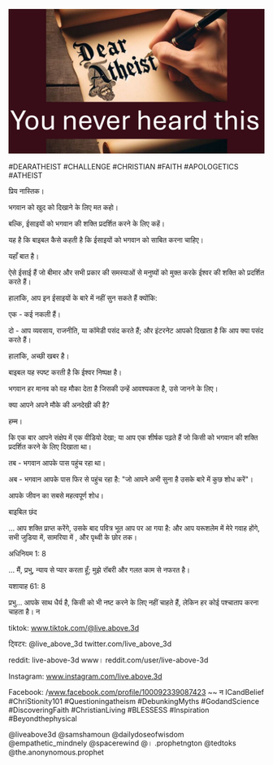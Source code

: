 ![Video cover image](../cover.jpg "cover photo")

#DEARATHEIST #CHALLENGE #CHRISTIAN #FAITH #APOLOGETICS #ATHEIST

प्रिय नास्तिक।

भगवान को खुद को दिखाने के लिए मत कहो।

बल्कि, ईसाइयों को भगवान की शक्ति प्रदर्शित करने के लिए कहें।

यह है कि बाइबल कैसे कहती है कि ईसाइयों को भगवान को साबित करना चाहिए।

यहाँ बात है।

ऐसे ईसाई हैं जो बीमार और सभी प्रकार की समस्याओं से मनुष्यों को मुक्त करके ईश्वर की शक्ति को प्रदर्शित करते हैं।

हालांकि, आप इन ईसाइयों के बारे में नहीं सुन सकते हैं क्योंकि:

एक - कई नकली हैं।

दो - आप व्यवसाय, राजनीति, या कॉमेडी पसंद करते हैं; और इंटरनेट आपको दिखाता है कि आप क्या पसंद करते हैं।

हालांकि, अच्छी खबर है।

बाइबल यह स्पष्ट करती है कि ईश्वर निष्पक्ष है।

भगवान हर मानव को वह मौका देता है जिसकी उन्हें आवश्यकता है, उसे जानने के लिए।

क्या आपने अपने मौके की अनदेखी की है?

हम्म।

कि एक बार आपने संक्षेप में एक वीडियो देखा; या आप एक शीर्षक पढ़ते हैं जो किसी को भगवान की शक्ति प्रदर्शित करने के लिए दिखाता था।

तब - भगवान आपके पास पहुंच रहा था।

अब - भगवान आपके पास फिर से पहुंच रहा है: "जो आपने अभी सुना है उसके बारे में कुछ शोध करें"।

आपके जीवन का सबसे महत्वपूर्ण शोध।

बाइबिल छंद

... आप शक्ति प्राप्त करेंगे, उसके बाद पवित्र भूत आप पर आ गया है: और आप यरूशलेम में मेरे गवाह होंगे, सभी जुडिया में, सामरिया में , और पृथ्वी के छोर तक।

अधिनियम 1: 8

… मैं, प्रभु, न्याय से प्यार करता हूँ; मुझे रॉबरी और गलत काम से नफरत है।

यशायाह 61: 8

प्रभु… आपके साथ धैर्य है, किसी को भी नष्ट करने के लिए नहीं चाहते हैं, लेकिन हर कोई पश्चाताप करना चाहता है। न

tiktok: www.tiktok.com/@live.above.3d

ट्विटर: @live_above_3d twitter.com/live_above_3d

reddit: live-above-3d www। reddit.com/user/live-above-3d

Instagram: www.instagram.com/live.above.3d

Facebook: /www.facebook.com/profile/100092339087423 ~~ न ICandBelief #ChriStionity101 #Questioningatheism #DebunkingMyths #GodandScience #DiscoveringFaith #ChristianLiving #BLESSESS #Inspiration #Beyondthephysical

@liveabove3d @samshamoun @dailydoseofwisdom @empathetic_mindnely @spacerewind @। .prophetngton @tedtoks @the.anonynomous.prophet